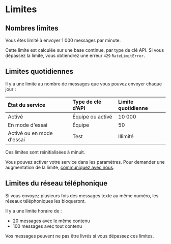 # Limites

## Nombres limites

Vous êtes limité à envoyer 1 000 messages par minute.

Cette limite est calculée sur une base continue, par type de clé API. Si vous dépassez la limite, vous obtiendrez une erreur `429` `RateLimitError`.

## Limites quotidiennes

Il y a une limite au nombre de messages que vous pouvez envoyer chaque jour :

|État du service|Type de clé d’API|Limite quotidienne|
|:---|:---|:---|
|Activé|Équipe ou activé|10 000|
|En mode d'essai|Équipe|50|
|Activé ou en mode d'essai|Test|Illimité|

Ces limites sont réinitialisées à minuit.

Vous pouvez activer votre service dans les paramètres. Pour demander une augmentation de la limite, [communiquez avec nous](https://notification.canada.ca/contact?lang=fr).

## Limites du réseau téléphonique

Si vous envoyez plusieurs fois des messages texte au même numéro, les réseaux téléphoniques les bloqueront.

Il y a une limite horaire de :

- 20 messages avec le même contenu
- 100 messages avec tout contenu

Vos messages peuvent ne pas être livrés si vous dépassez ces limites.

